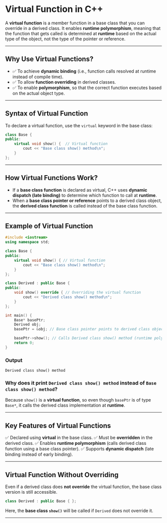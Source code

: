 # Virtual Function in C++

A **virtual function** is a member function in a base class that you can override in a derived class. It enables **runtime polymorphism**, meaning that the function that gets called is determined at **runtime** based on the actual type of the object, not the type of the pointer or reference.

---
## Why Use Virtual Functions?
- ✅ To achieve **dynamic binding** (i.e., function calls resolved at runtime instead of compile time).
- ✅ To allow **function overriding** in derived classes.
- ✅ To enable **polymorphism**, so that the correct function executes based on the actual object type.

---
## Syntax of Virtual Function
To declare a virtual function, use the `virtual` keyword in the base class:

```cpp
class Base {
public:
    virtual void show() {  // Virtual function
        cout << "Base class show() method\n";
    }
};
```

---
## How Virtual Functions Work?
- If a **base class function** is declared as virtual, C++ uses **dynamic dispatch (late binding)** to determine which function to call at **runtime**.
- When a **base class pointer or reference** points to a derived class object, the **derived class function** is called instead of the base class function.

---
## Example of Virtual Function

```cpp
#include <iostream>
using namespace std;

class Base {
public:
    virtual void show() { // Virtual function
        cout << "Base class show() method\n";
    }
};

class Derived : public Base {
public:
    void show() override { // Overriding the virtual function
        cout << "Derived class show() method\n";
    }
};

int main() {
    Base* basePtr;  
    Derived obj;  
    basePtr = &obj; // Base class pointer points to derived class object

    basePtr->show(); // Calls Derived class show() method (runtime polymorphism)
    return 0;
}
```

### **Output**
```
Derived class show() method
```

### **Why does it print `Derived class show() method` instead of `Base class show() method`?**
Because `show()` is a **virtual function**, so even though `basePtr` is of type `Base*`, it calls the derived class implementation at **runtime**.

---
## Key Features of Virtual Functions
✅ Declared using **virtual** in the base class.
✅ Must be **overridden** in the derived class.
✅ Enables **runtime polymorphism** (calls derived class function using a base class pointer).
✅ Supports **dynamic dispatch** (late binding instead of early binding).

---
## Virtual Function Without Overriding
Even if a derived class does **not override** the virtual function, the base class version is still accessible.

```cpp
class Derived : public Base { };
```

Here, the **base class `show()`** will be called if `Derived` does not override it.

---

